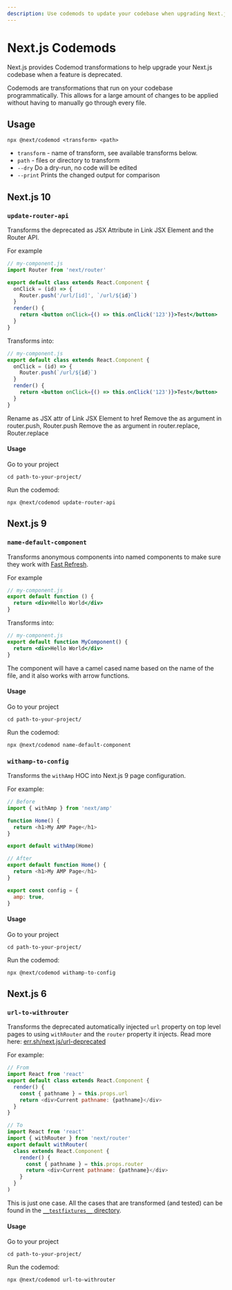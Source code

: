 ```yaml
---
description: Use codemods to update your codebase when upgrading Next.js to the latest version
---
```


# Next.js Codemods

Next.js provides Codemod transformations to help upgrade your Next.js codebase when a feature is deprecated.

Codemods are transformations that run on your codebase programmatically. This allows for a large amount of changes to be applied without having to manually go through every file.

## Usage

`npx @next/codemod <transform> <path>`

- `transform` - name of transform, see available transforms below.
- `path` - files or directory to transform
- `--dry` Do a dry-run, no code will be edited
- `--print` Prints the changed output for comparison

## Next.js 10

### `update-router-api`

Transforms the deprecated as JSX Attribute in Link JSX Element and the Router API.

For example

```jsx
// my-component.js
import Router from 'next/router'

export default class extends React.Component {
  onClick = (id) => {
    Router.push('/url/[id]', `/url/${id}`)
  }
  render() {
    return <button onClick={() => this.onClick('123')}>Test</button>
  }
}
```

Transforms into:

```jsx
// my-component.js
export default class extends React.Component {
  onClick = (id) => {
    Router.push(`/url/${id}`)
  }
  render() {
    return <button onClick={() => this.onClick('123')}>Test</button>
  }
}
```

Rename as JSX attr of Link JSX Element to href
Remove the as argument in router.push, Router.push
Remove the as argument in router.replace, Router.replace

#### Usage

Go to your project

```
cd path-to-your-project/
```

Run the codemod:

```
npx @next/codemod update-router-api
```

## Next.js 9

### `name-default-component`

Transforms anonymous components into named components to make sure they work with [Fast Refresh](https://nextjs.org/blog/next-9-4#fast-refresh).

For example

```jsx
// my-component.js
export default function () {
  return <div>Hello World</div>
}
```

Transforms into:

```jsx
// my-component.js
export default function MyComponent() {
  return <div>Hello World</div>
}
```

The component will have a camel cased name based on the name of the file, and it also works with arrow functions.

#### Usage

Go to your project

```
cd path-to-your-project/
```

Run the codemod:

```
npx @next/codemod name-default-component
```

### `withamp-to-config`

Transforms the `withAmp` HOC into Next.js 9 page configuration.

For example:

```js
// Before
import { withAmp } from 'next/amp'

function Home() {
  return <h1>My AMP Page</h1>
}

export default withAmp(Home)
```

```js
// After
export default function Home() {
  return <h1>My AMP Page</h1>
}

export const config = {
  amp: true,
}
```

#### Usage

Go to your project

```
cd path-to-your-project/
```

Run the codemod:

```
npx @next/codemod withamp-to-config
```

## Next.js 6

### `url-to-withrouter`

Transforms the deprecated automatically injected `url` property on top level pages to using `withRouter` and the `router` property it injects. Read more here: [err.sh/next.js/url-deprecated](https://err.sh/next.js/url-deprecated)

For example:

```js
// From
import React from 'react'
export default class extends React.Component {
  render() {
    const { pathname } = this.props.url
    return <div>Current pathname: {pathname}</div>
  }
}
```

```js
// To
import React from 'react'
import { withRouter } from 'next/router'
export default withRouter(
  class extends React.Component {
    render() {
      const { pathname } = this.props.router
      return <div>Current pathname: {pathname}</div>
    }
  }
)
```

This is just one case. All the cases that are transformed (and tested) can be found in the [`__testfixtures__` directory](https://github.com/vercel/next.js/tree/canary/packages/next-codemod/transforms/__testfixtures__/url-to-withrouter).

#### Usage

Go to your project

```
cd path-to-your-project/
```

Run the codemod:

```
npx @next/codemod url-to-withrouter
```
